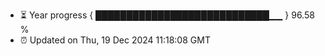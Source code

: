 - ⏳ Year progress { ████████████████████████████▁▁ } 96.58 %
- ⏰ Updated on Thu, 19 Dec 2024 11:18:08 GMT

